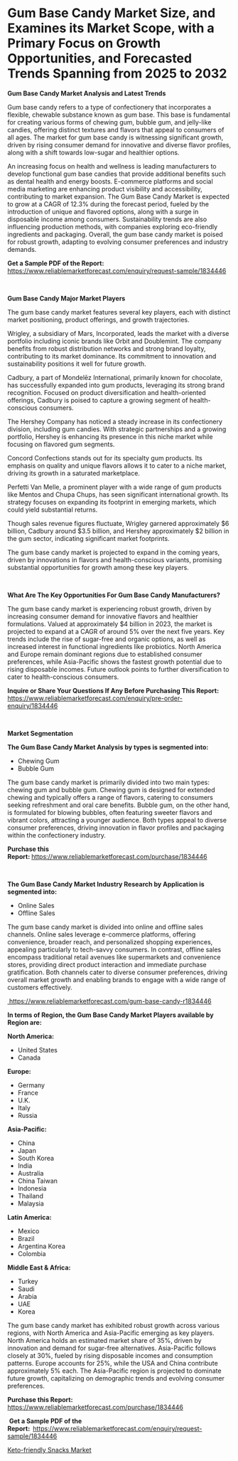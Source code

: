 <p><h1>Gum Base Candy Market Size, and Examines its Market Scope, with a Primary Focus on Growth Opportunities, and Forecasted Trends Spanning from 2025 to 2032</h1></p><p><strong>Gum Base Candy Market Analysis and Latest Trends</strong></p>
<p><p>Gum base candy refers to a type of confectionery that incorporates a flexible, chewable substance known as gum base. This base is fundamental for creating various forms of chewing gum, bubble gum, and jelly-like candies, offering distinct textures and flavors that appeal to consumers of all ages. The market for gum base candy is witnessing significant growth, driven by rising consumer demand for innovative and diverse flavor profiles, along with a shift towards low-sugar and healthier options.</p><p>An increasing focus on health and wellness is leading manufacturers to develop functional gum base candies that provide additional benefits such as dental health and energy boosts. E-commerce platforms and social media marketing are enhancing product visibility and accessibility, contributing to market expansion. The Gum Base Candy Market is expected to grow at a CAGR of 12.3% during the forecast period, fueled by the introduction of unique and flavored options, along with a surge in disposable income among consumers. Sustainability trends are also influencing production methods, with companies exploring eco-friendly ingredients and packaging. Overall, the gum base candy market is poised for robust growth, adapting to evolving consumer preferences and industry demands.</p></p>
<p><strong>Get a Sample PDF of the Report:&nbsp;</strong> <a href="https://www.reliablemarketforecast.com/enquiry/request-sample/1834446?utm_campaign=2145&utm_medium=2&utm_source=Github&utm_content=ia&utm_term=15022025&utm_id=gum-base-candy">https://www.reliablemarketforecast.com/enquiry/request-sample/1834446</a></p>
<p>&nbsp;</p>
<p><strong>Gum Base Candy Major Market Players</strong></p>
<p><p>The gum base candy market features several key players, each with distinct market positioning, product offerings, and growth trajectories. </p><p>Wrigley, a subsidiary of Mars, Incorporated, leads the market with a diverse portfolio including iconic brands like Orbit and Doublemint. The company benefits from robust distribution networks and strong brand loyalty, contributing to its market dominance. Its commitment to innovation and sustainability positions it well for future growth.</p><p>Cadbury, a part of Mondelēz International, primarily known for chocolate, has successfully expanded into gum products, leveraging its strong brand recognition. Focused on product diversification and health-oriented offerings, Cadbury is poised to capture a growing segment of health-conscious consumers.</p><p>The Hershey Company has noticed a steady increase in its confectionery division, including gum candies. With strategic partnerships and a growing portfolio, Hershey is enhancing its presence in this niche market while focusing on flavored gum segments.</p><p>Concord Confections stands out for its specialty gum products. Its emphasis on quality and unique flavors allows it to cater to a niche market, driving its growth in a saturated marketplace.</p><p>Perfetti Van Melle, a prominent player with a wide range of gum products like Mentos and Chupa Chups, has seen significant international growth. Its strategy focuses on expanding its footprint in emerging markets, which could yield substantial returns.</p><p>Though sales revenue figures fluctuate, Wrigley garnered approximately $6 billion, Cadbury around $3.5 billion, and Hershey approximately $2 billion in the gum sector, indicating significant market footprints.</p><p>The gum base candy market is projected to expand in the coming years, driven by innovations in flavors and health-conscious variants, promising substantial opportunities for growth among these key players.</p></p>
<p>&nbsp;</p>
<p><strong>What Are The Key Opportunities For Gum Base Candy Manufacturers?</strong></p>
<p><p>The gum base candy market is experiencing robust growth, driven by increasing consumer demand for innovative flavors and healthier formulations. Valued at approximately $4 billion in 2023, the market is projected to expand at a CAGR of around 5% over the next five years. Key trends include the rise of sugar-free and organic options, as well as increased interest in functional ingredients like probiotics. North America and Europe remain dominant regions due to established consumer preferences, while Asia-Pacific shows the fastest growth potential due to rising disposable incomes. Future outlook points to further diversification to cater to health-conscious consumers.</p></p>
<p><strong>Inquire or Share Your Questions If Any Before Purchasing This Report:</strong> <a href="https://www.reliablemarketforecast.com/enquiry/pre-order-enquiry/1834446?utm_campaign=2145&utm_medium=2&utm_source=Github&utm_content=ia&utm_term=15022025&utm_id=gum-base-candy">https://www.reliablemarketforecast.com/enquiry/pre-order-enquiry/1834446</a></p>
<p>&nbsp;</p>
<p><strong>Market Segmentation</strong></p>
<p><strong>The Gum Base Candy Market Analysis by types is segmented into:</strong></p>
<p><ul><li>Chewing Gum</li><li>Bubble Gum</li></ul></p>
<p><p>The gum base candy market is primarily divided into two main types: chewing gum and bubble gum. Chewing gum is designed for extended chewing and typically offers a range of flavors, catering to consumers seeking refreshment and oral care benefits. Bubble gum, on the other hand, is formulated for blowing bubbles, often featuring sweeter flavors and vibrant colors, attracting a younger audience. Both types appeal to diverse consumer preferences, driving innovation in flavor profiles and packaging within the confectionery industry.</p></p>
<p><strong>Purchase this Report:&nbsp;</strong><a href="https://www.reliablemarketforecast.com/purchase/1834446?utm_campaign=2145&utm_medium=2&utm_source=Github&utm_content=ia&utm_term=15022025&utm_id=gum-base-candy">https://www.reliablemarketforecast.com/purchase/1834446</a></p>
<p>&nbsp;</p>
<p><strong>The Gum Base Candy Market Industry Research by Application is segmented into:</strong></p>
<p><ul><li>Online Sales</li><li>Offline Sales</li></ul></p>
<p><p>The gum base candy market is divided into online and offline sales channels. Online sales leverage e-commerce platforms, offering convenience, broader reach, and personalized shopping experiences, appealing particularly to tech-savvy consumers. In contrast, offline sales encompass traditional retail avenues like supermarkets and convenience stores, providing direct product interaction and immediate purchase gratification. Both channels cater to diverse consumer preferences, driving overall market growth and enabling brands to engage with a wide range of customers effectively.</p></p>
<p><a href="https://www.reliablemarketforecast.com/gum-base-candy-r1834446?utm_campaign=2145&utm_medium=2&utm_source=Github&utm_content=ia&utm_term=15022025&utm_id=gum-base-candy">&nbsp;https://www.reliablemarketforecast.com/gum-base-candy-r1834446</a></p>
<p><strong>In terms of Region, the Gum Base Candy Market Players available by Region are:</strong></p>
<p>
    <p> <strong> North America: </strong>
        <ul>
            <li>United States</li>
            <li>Canada</li>
        </ul>
        </p> 
    <p> <strong> Europe: </strong>
        <ul>
            <li>Germany</li>
            <li>France</li>
            <li>U.K.</li>
            <li>Italy</li>
            <li>Russia</li>
        </ul>
        </p> 
    <p> <strong> Asia-Pacific: </strong>
        <ul>
            <li>China</li>
            <li>Japan</li>
            <li>South Korea</li>
            <li>India</li>
            <li>Australia</li>
            <li>China Taiwan</li>
            <li>Indonesia</li>
            <li>Thailand</li>
            <li>Malaysia</li>
        </ul>
        </p> 
    <p> <strong> Latin America: </strong>
        <ul>
            <li>Mexico</li>
            <li>Brazil</li>
            <li>Argentina Korea</li>
            <li>Colombia</li>
        </ul>
        </p> 
    <p> <strong> Middle East & Africa: </strong>
        <ul>
            <li>Turkey</li>
            <li>Saudi</li>
            <li>Arabia</li>
            <li>UAE</li>
            <li>Korea</li>
        </ul>
    </p>
    </p>
<p><p>The gum base candy market has exhibited robust growth across various regions, with North America and Asia-Pacific emerging as key players. North America holds an estimated market share of 35%, driven by innovation and demand for sugar-free alternatives. Asia-Pacific follows closely at 30%, fueled by rising disposable incomes and consumption patterns. Europe accounts for 25%, while the USA and China contribute approximately 5% each. The Asia-Pacific region is projected to dominate future growth, capitalizing on demographic trends and evolving consumer preferences.</p></p>
<p><strong>Purchase this Report: </strong><a href="https://www.reliablemarketforecast.com/purchase/1834446?utm_campaign=2145&utm_medium=2&utm_source=Github&utm_content=ia&utm_term=15022025&utm_id=gum-base-candy">https://www.reliablemarketforecast.com/purchase/1834446</a></p>
<p>&nbsp;<strong>Get a Sample PDF of the Report:&nbsp;&nbsp;</strong><a href="https://www.reliablemarketforecast.com/enquiry/request-sample/1834446?utm_campaign=2145&utm_medium=2&utm_source=Github&utm_content=ia&utm_term=15022025&utm_id=gum-base-candy">https://www.reliablemarketforecast.com/enquiry/request-sample/1834446</a></p>
<p><strong></strong></p>
<p><p><a href="https://github.com/FahadAhmed223/Market-Research-Report-List-1/blob/main/keto-friendly-snacks-market.md?utm_campaign=2145&utm_medium=2&utm_source=Github&utm_content=ia&utm_term=15022025&utm_id=gum-base-candy">Keto-friendly Snacks Market</a></p></p>